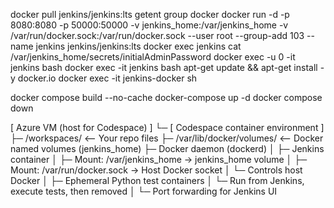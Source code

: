 docker pull jenkins/jenkins:lts
getent group docker
docker run -d -p 8080:8080 -p 50000:50000 -v jenkins_home:/var/jenkins_home -v /var/run/docker.sock:/var/run/docker.sock --user root --group-add 103 --name jenkins jenkins/jenkins:lts
docker exec jenkins cat /var/jenkins_home/secrets/initialAdminPassword 
docker exec -u 0 -it jenkins bash
docker exec -it jenkins bash
apt-get update && apt-get install -y docker.io
docker exec -it jenkins-docker sh


docker compose build --no-cache
docker-compose up -d
docker compose down

[ Azure VM (host for Codespace) ]
    └─ [ Codespace container environment ]
          ├─ /workspaces/<repo>        <-- Your repo files
          ├─ /var/lib/docker/volumes/  <-- Docker named volumes (jenkins_home)
          ├─ Docker daemon (dockerd)
          │
          ├─ Jenkins container
          │     ├─ Mount: /var/jenkins_home -> jenkins_home volume
          │     ├─ Mount: /var/run/docker.sock -> Host Docker socket
          │     └─ Controls host Docker
          │
          ├─ Ephemeral Python test containers
          │     └─ Run from Jenkins, execute tests, then removed
          │
          └─ Port forwarding for Jenkins UI
